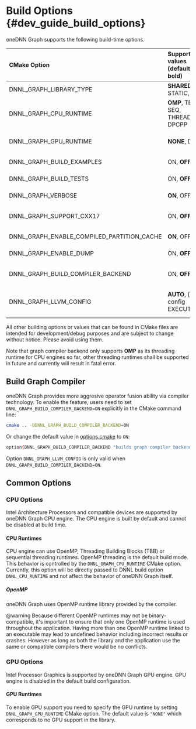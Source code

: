 # Build Options {#dev_guide_build_options}

oneDNN Graph supports the following build-time options.

| CMake Option                | Supported values (defaults in bold) | Description
| :---                        | :---                                | :---
| DNNL_GRAPH_LIBRARY_TYPE     | **SHARED**, STATIC, SDL             | Defines the resulting library type
| DNNL_GRAPH_CPU_RUNTIME      | **OMP**, TBB, SEQ, THREADPOOL, DPCPP| Defines the threading runtime for CPU engines
| DNNL_GRAPH_GPU_RUNTIME      | **NONE**, DPCPP                     | Defines the offload runtime for GPU engines
| DNNL_GRAPH_BUILD_EXAMPLES   | ON, **OFF**                         | Controls building the examples
| DNNL_GRAPH_BUILD_TESTS      | ON, **OFF**                         | Controls building the tests
| DNNL_GRAPH_VERBOSE          | **ON**, OFF                         | Enables verbose mode
| DNNL_GRAPH_SUPPORT_CXX17    | ON, **OFF**                         | Enables features from c++ standard 17 (gcc/clang >= 5)
| DNNL_GRAPH_ENABLE_COMPILED_PARTITION_CACHE | **ON**, OFF          | Enables compiled partition cache
| DNNL_GRAPH_ENABLE_DUMP      | ON, **OFF**                         | Enables graphs and pattern file dump
| DNNL_GRAPH_BUILD_COMPILER_BACKEND | ON, **OFF**                   | Enables building graph compiler backend
| DNNL_GRAPH_LLVM_CONFIG      | **AUTO**, {llvm-config EXECUTABLE}  | Defines the method for detecting/configuring LLVM

All other building options or values that can be found in CMake files are
intended for development/debug purposes and are subject to change without
notice. Please avoid using them.

Note that graph compiler backend only supports **OMP** as its threading runtime
for CPU engines so far, other threading runtimes shall be supported in future and
currently will result in fatal error.

## Build Graph Compiler

oneDNN Graph provides more aggresive operator fusion ability via compiler
technology. To enable the feature, users need to set
`DNNL_GRAPH_BUILD_COMPILER_BACKEND=ON` explicitly in the CMake command line:

~~~sh
cmake .. -DDNNL_GRAPH_BUILD_COMPILER_BACKEND=ON
~~~~

Or change the default value in [options.cmake](../../cmake/options.cmake:104) to
`ON`:

~~~sh
option(DNNL_GRAPH_BUILD_COMPILER_BACKEND "builds graph compiler backend" ON)
~~~

Option `DNNL_GRAPH_LLVM_CONFIG` is only valid when
`DNNL_GRAPH_BUILD_COMPILER_BACKEND=ON`.

## Common Options

### CPU Options

Intel Architecture Processors and compatible devices are supported by
oneDNN Graph CPU engine. The CPU engine is built by default and cannot
be disabled at build time.

#### CPU Runtimes

CPU engine can use OpenMP, Threading Building Blocks (TBB) or sequential
threading runtimes. OpenMP threading is the default build mode. This behavior
is controlled by the `DNNL_GRAPH_CPU_RUNTIME` CMake option. Currently, this
option will be directly passed to DNNL build option `DNNL_CPU_RUNTIME` and not
affect the behavior of oneDNN Graph itself.

##### OpenMP

oneDNN Graph uses OpenMP runtime library provided by the compiler.

@warning
Because different OpenMP runtimes may not be binary-compatible, it's important
to ensure that only one OpenMP runtime is used throughout the application.
Having more than one OpenMP runtime linked to an executable may lead to
undefined behavior including incorrect results or crashes. However as long as
both the library and the application use the same or compatible compilers there
would be no conflicts.

### GPU Options

Intel Processor Graphics is supported by oneDNN Graph GPU engine. GPU engine
is disabled in the default build configuration.

#### GPU Runtimes

To enable GPU support you need to specify the GPU runtime by setting
`DNNL_GRAPH_GPU_RUNTIME` CMake option. The default value is `"NONE"` which
corresponds to no GPU support in the library.
